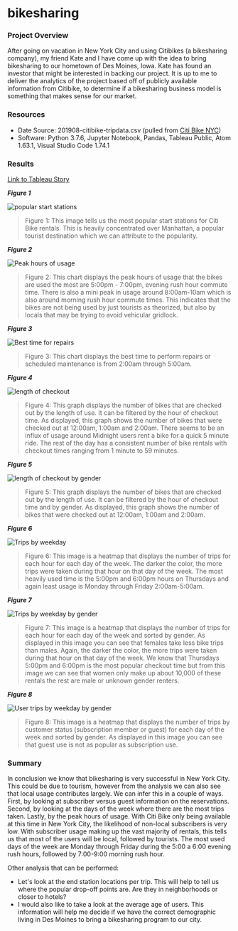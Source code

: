 # bikesharing

### Project Overview
After going on vacation in New York City and using Citibikes (a bikesharing company), my friend Kate and I have come up with the idea to bring bikesharing to our hometown of Des Moines, Iowa. Kate has found an investor that might be interested in backing our project. It is up to me to deliver the analytics of the project based off of publicly available information from Citibike, to determine if a bikesharing business model is something that makes sense for our market.

### Resources
- Date Source: 201908-citibike-tripdata.csv (pulled from [Citi Bike NYC](https://citibikenyc.com/system-data))
- Software: Python 3.7.6, Jupyter Notebook, Pandas, Tableau Public, Atom 1.63.1, Visual Studio Code 1.74.1

### Results

[Link to Tableau Story](https://public.tableau.com/views/bikesharing_story_16795262474070/NYCStory?:language=en-US&publish=yes&:display_count=n&:origin=viz_share_link "Link to Dashboard")

***Figure 1***

![popular start stations](popular_starting_points.png)
>Figure 1: This image tells us the most popular start stations for Citi Bike rentals. This is heavily concentrated over Manhattan, a popular tourist destination which we can attribute to the popularity.


***Figure 2***

![Peak hours of usage](peak_usage_hours.png)
>Figure 2: This chart displays the peak hours of usage that the bikes are used the most are 5:00pm - 7:00pm, evening rush hour commute time. There is also a mini peak in usage around 8:00am-10am which is also around morning rush hour commute times. This indicates that the bikes are not being used by just tourists as theorized, but also by locals that may be trying to avoid vehicular gridlock.

***Figure 3***

![Best time for repairs](best_for_repairs.png)
>Figure 3: This chart displays the best time to perform repairs or scheduled maintenance is from 2:00am through 5:00am.

***Figure 4***

![length of checkout](lenght_of_checkout.png)
>Figure 4: This graph displays the number of bikes that are checked out by the length of use. It can be filtered by the hour of checkout time. As displayed, this graph shows the number of bikes that were checked out at 12:00am, 1:00am and 2:00am. There seems to be an influx of usage around Midnight users rent a bike for a quick 5 minute ride. The rest of the day has a consistent number of bike rentals with checkout times ranging from 1 minute to 59 minutes.

***Figure 5***

![length of checkout by gender](lenght_of_checkout_by_gender.png)
>Figure 5: This graph displays the number of bikes that are checked out by the length of use. It can be filtered by the hour of checkout time and by gender. As displayed, this graph shows the number of bikes that were checked out at 12:00am, 1:00am and 2:00am.

***Figure 6***

![Trips by weekday](trips_by_weekday.png)
>Figure 6: This image is a heatmap that displays the number of trips for each hour for each day of the week. The darker the color, the more trips were taken during that hour on that day of the week. The most heavily used time is the 5:00pm and 6:00pm hours on Thursdays and again least usage is Monday through Friday 2:00am-5:00am.

***Figure 7***

![Trips by weekday by gender](trips_by_weekday_by_gender.png)
>Figure 7: This image is a heatmap that displays the number of trips for each hour for each day of the week and sorted by gender. As displayed in this image you can see that females take less bike trips than males. Again, the darker the color, the more trips were taken during that hour on that day of the week. We know that Thursdays 5:00pm and 6:00pm is the most popular checkout time but from this image we can see that women only make up about 10,000 of these rentals the rest are male or unknown gender renters.

***Figure 8***

![User trips by weekday by gender](user_trips_by_weekday_by_gender.png)
>Figure 8: This image is a heatmap that displays the number of trips by customer status (subscription member or guest) for each day of the week and sorted by gender. As displayed in this image you can see that guest use is not as popular as subscription use.

### Summary

In conclusion we know that bikesharing is very successful in New York City. This could be due to tourism, however from the analysis we can also see that local usage contributes largely. We can infer this in a couple of ways. First, by looking at subscriber versus guest information on the reservations. Second, by looking at the days of the week where there are the most trips taken. Lastly, by the peak hours of usage. With Citi Bike only being available at this time in New York City, the likelihood of non-local subscribers is very low. With subscriber usage making up the vast majority of rentals, this tells us that most of the users will be local, followed by tourists. The most used days of the week are Monday through Friday during the 5:00 a 6:00 evening rush hours, followed by 7:00-9:00 morning rush hour.

Other analysis that can be performed:
- Let's look at the end station locations per trip. This will help to tell us where the popular drop-off points are. Are they in neighborhoods or closer to hotels?
- I would also like to take a look at the average age of users. This information will help me decide if we have the correct demographic living in Des Moines to bring a bikesharing program to our city.
